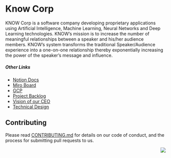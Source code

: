 # Know Corp
KNOW Corp is a software company developing proprietary applications using Artificial Intelligence, Machine Learning, Neural Networks and Deep Learning technologies.  KNOW’s mission is to increase the number of meaningful relationships between a speaker and his/her audience members.  KNOW’s system transforms the traditional Speaker/Audience experience into a one-on-one relationship thereby exponentially increasing the power of the speaker’s message and influence.

##### Other Links
- [Notion Docs](https://www.notion.so/knowcorp/Home-a8a294c77150435890f808c8b487b6e5)
- [Miro Board](https://miro.com/app/board/uXjVOixiIbs=/)
- [GCP](https://console.cloud.google.com/compute/instances?authuser=1&cloudshell=false&organizationId=995616897380&project=gpt-3-for-web&pli=1)
- [Project Backlog](https://github.com/orgs/KnowCorp/projects/6/views/1)
- [Vision of our CEO](https://www.notion.so/knowcorp/Vision-of-our-CEO-37651bcbe09149d3ade16998902c360b)
- [Technical Design](https://www.notion.so/knowcorp/Technical-Design-9871e1c196a644868f3746c73075dede)

## Contributing
Please read [CONTRIBUTING.md](https://github.com/KnowCorp/.github/blob/master/profile/CONTRIBUTING.md) for details on our code of conduct, and the process for submitting pull requests to us.

<p align="right">
  <a href="GitHub issues">
    <img src="https://img.shields.io/github/issues/KnowCorp/.github?style=flat&logo=conventionalcommits" />
</p>
